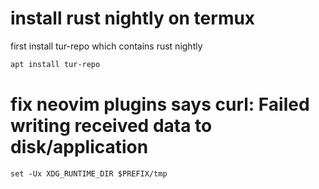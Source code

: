 # install rust nightly on termux

first install tur-repo which contains rust nightly

```bash
apt install tur-repo

```

# fix neovim plugins says curl: Failed writing received data to disk/application

```fish
set -Ux XDG_RUNTIME_DIR $PREFIX/tmp
```
